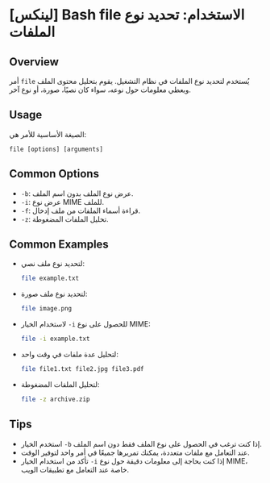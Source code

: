 # [لينكس] Bash file الاستخدام: تحديد نوع الملفات

## Overview
أمر `file` يُستخدم لتحديد نوع الملفات في نظام التشغيل. يقوم بتحليل محتوى الملف ويعطي معلومات حول نوعه، سواء كان نصيًا، صورة، أو نوع آخر.

## Usage
الصيغة الأساسية للأمر هي:
```
file [options] [arguments]
```

## Common Options
- `-b`: عرض نوع الملف بدون اسم الملف.
- `-i`: عرض نوع MIME للملف.
- `-f`: قراءة أسماء الملفات من ملف إدخال.
- `-z`: تحليل الملفات المضغوطة.

## Common Examples
- لتحديد نوع ملف نصي:
  ```bash
  file example.txt
  ```

- لتحديد نوع ملف صورة:
  ```bash
  file image.png
  ```

- لاستخدام الخيار `-i` للحصول على نوع MIME:
  ```bash
  file -i example.txt
  ```

- لتحليل عدة ملفات في وقت واحد:
  ```bash
  file file1.txt file2.jpg file3.pdf
  ```

- لتحليل الملفات المضغوطة:
  ```bash
  file -z archive.zip
  ```

## Tips
- استخدم الخيار `-b` إذا كنت ترغب في الحصول على نوع الملف فقط دون اسم الملف.
- عند التعامل مع ملفات متعددة، يمكنك تمريرها جميعًا في أمر واحد لتوفير الوقت.
- تأكد من استخدام الخيار `-i` إذا كنت بحاجة إلى معلومات دقيقة حول نوع MIME، خاصة عند التعامل مع تطبيقات الويب.